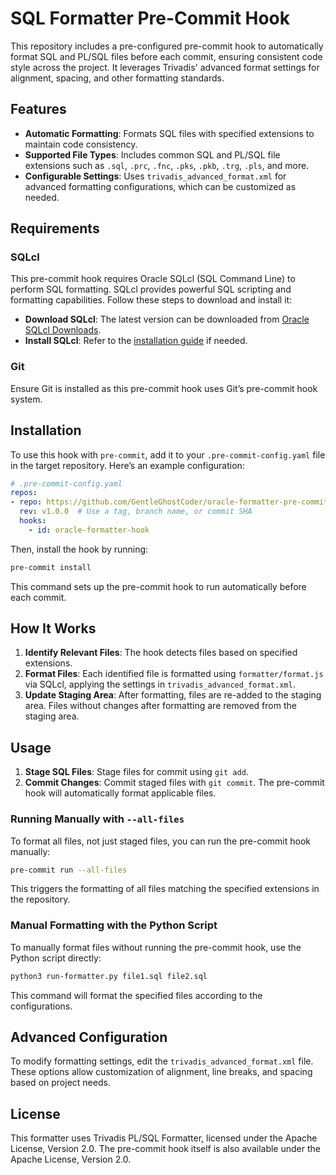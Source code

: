 # SQL Formatter Pre-Commit Hook

This repository includes a pre-configured pre-commit hook to automatically format SQL and PL/SQL files before each commit, ensuring consistent code style across the project. It leverages Trivadis' advanced format settings for alignment, spacing, and other formatting standards.

## Features

- **Automatic Formatting**: Formats SQL files with specified extensions to maintain code consistency.
- **Supported File Types**: Includes common SQL and PL/SQL file extensions such as `.sql`, `.prc`, `.fnc`, `.pks`, `.pkb`, `.trg`, `.pls`, and more.
- **Configurable Settings**: Uses `trivadis_advanced_format.xml` for advanced formatting configurations, which can be customized as needed.

## Requirements

### SQLcl

This pre-commit hook requires Oracle SQLcl (SQL Command Line) to perform SQL formatting. SQLcl provides powerful SQL scripting and formatting capabilities. Follow these steps to download and install it:

- **Download SQLcl**: The latest version can be downloaded from [Oracle SQLcl Downloads](https://www.oracle.com/de/database/sqldeveloper/technologies/sqlcl/download/).
- **Install SQLcl**: Refer to the [installation guide](https://docs.oracle.com/en/database/oracle/sqlcl/19.4/sclsg/installing-and-getting-started-with-sqlcl.html) if needed.

### Git

Ensure Git is installed as this pre-commit hook uses Git’s pre-commit hook system.

## Installation

To use this hook with `pre-commit`, add it to your `.pre-commit-config.yaml` file in the target repository. Here’s an example configuration:

```yaml
# .pre-commit-config.yaml
repos:
- repo: https://github.com/GentleGhostCoder/oracle-formatter-pre-commit-hook  # Replace with your GitHub repo URL
  rev: v1.0.0  # Use a tag, branch name, or commit SHA
  hooks:
    - id: oracle-formatter-hook
```

Then, install the hook by running:

```bash
pre-commit install
```

This command sets up the pre-commit hook to run automatically before each commit.

## How It Works

1. **Identify Relevant Files**: The hook detects files based on specified extensions.
2. **Format Files**: Each identified file is formatted using `formatter/format.js` via SQLcl, applying the settings in `trivadis_advanced_format.xml`.
3. **Update Staging Area**: After formatting, files are re-added to the staging area. Files without changes after formatting are removed from the staging area.

## Usage

1. **Stage SQL Files**: Stage files for commit using `git add`.
2. **Commit Changes**: Commit staged files with `git commit`. The pre-commit hook will automatically format applicable files.

### Running Manually with `--all-files`

To format all files, not just staged files, you can run the pre-commit hook manually:

```bash
pre-commit run --all-files
```

This triggers the formatting of all files matching the specified extensions in the repository.

### Manual Formatting with the Python Script

To manually format files without running the pre-commit hook, use the Python script directly:

```bash
python3 run-formatter.py file1.sql file2.sql
```

This command will format the specified files according to the configurations.

## Advanced Configuration

To modify formatting settings, edit the `trivadis_advanced_format.xml` file. These options allow customization of alignment, line breaks, and spacing based on project needs.

## License

This formatter uses Trivadis PL/SQL Formatter, licensed under the Apache License, Version 2.0.
The pre-commit hook itself is also available under the Apache License, Version 2.0.

